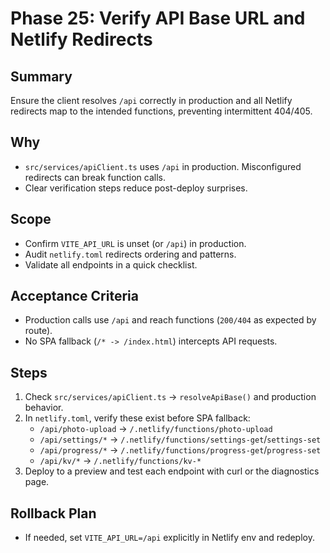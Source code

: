 # Phase 25: Verify API Base URL and Netlify Redirects

## Summary
Ensure the client resolves `/api` correctly in production and all Netlify redirects map to the intended functions, preventing intermittent 404/405.

## Why
- `src/services/apiClient.ts` uses `/api` in production. Misconfigured redirects can break function calls.
- Clear verification steps reduce post-deploy surprises.

## Scope
- Confirm `VITE_API_URL` is unset (or `/api`) in production.
- Audit `netlify.toml` redirects ordering and patterns.
- Validate all endpoints in a quick checklist.

## Acceptance Criteria
- Production calls use `/api` and reach functions (`200/404` as expected by route).
- No SPA fallback (`/* -> /index.html`) intercepts API requests.

## Steps
1. Check `src/services/apiClient.ts` → `resolveApiBase()` and production behavior.
2. In `netlify.toml`, verify these exist before SPA fallback:
   - `/api/photo-upload` → `/.netlify/functions/photo-upload`
   - `/api/settings/*` → `/.netlify/functions/settings-get`/`settings-set`
   - `/api/progress/*` → `/.netlify/functions/progress-get`/`progress-set`
   - `/api/kv/*` → `/.netlify/functions/kv-*`
3. Deploy to a preview and test each endpoint with curl or the diagnostics page.

## Rollback Plan
- If needed, set `VITE_API_URL=/api` explicitly in Netlify env and redeploy.
